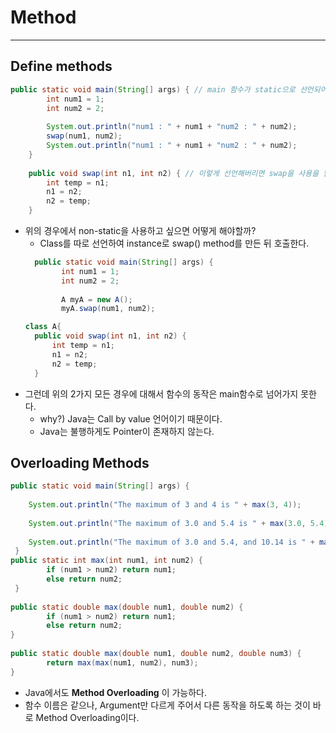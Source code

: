 # Method
---
## Define methods
```java
public static void main(String[] args) { // main 함수가 static으로 선언되어있어서, 다른 함수들 선언 또한 모두 static으로 선언해야 한다.
		int num1 = 1;
		int num2 = 2;
		
		System.out.println("num1 : " + num1 + "num2 : " + num2);
		swap(num1, num2);
		System.out.println("num1 : " + num1 + "num2 : " + num2);
	}
	
	public void swap(int n1, int n2) { // 이렇게 선언해버리면 swap을 사용을 할 수가 없다. public static void가 되어야 한다.
		int temp = n1;
		n1 = n2;
		n2 = temp;
	}
```
- 위의 경우에서 non-static을 사용하고 싶으면 어떻게 해야할까?
  - Class를 따로 선언하여 instance로 swap() method를 만든 뒤 호출한다.
  ```java
    public static void main(String[] args) {
		  int num1 = 1;
		  int num2 = 2;
		
		  A myA = new A();
		  myA.swap(num1, num2);
  
  class A{
	public void swap(int n1, int n2) {
		int temp = n1;
		n1 = n2;
		n2 = temp;
	}
  ```
 - 그런데 위의 2가지 모든 경우에 대해서 함수의 동작은 main함수로 넘어가지 못한다.
   - why?) Java는 Call by value 언어이기 때문이다. 
   - Java는 불행하게도 Pointer이 존재하지 않는다.

## Overloading Methods
```java
public static void main(String[] args) {
		
	System.out.println("The maximum of 3 and 4 is " + max(3, 4));
		
	System.out.println("The maximum of 3.0 and 5.4 is " + max(3.0, 5.4));
		
	System.out.println("The maximum of 3.0 and 5.4, and 10.14 is " + max(3.0, 5.4, 10.14));
 }
public static int max(int num1, int num2) {
		if (num1 > num2) return num1;
		else return num2;
 }
	
public static double max(double num1, double num2) {
		if (num1 > num2) return num1;
		else return num2;
}
	
public static double max(double num1, double num2, double num3) {
		return max(max(num1, num2), num3);
}
```
- Java에서도 __Method Overloading__ 이 가능하다.
- 함수 이름은 같으나, Argument만 다르게 주어서 다른 동작을 하도록 하는 것이 바로 Method Overloading이다.
